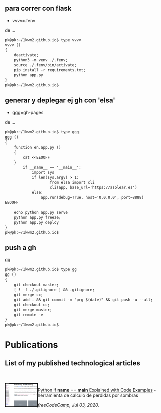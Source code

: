 
## para correr con flask 
- vvvv=.fenv

de ...
```
pk@pk:~/1kwm2.github.io$ type vvvv
vvvv () 
{ 
    deactivate;
    python3 -m venv ./.fenv;
    source ./.fenv/bin/activate;
    pip install -r requirements.txt;
    python app.py
}
pk@pk:~/1kwm2.github.io$ 

```
## generar y deplegar ej gh con 'elsa'
- ggg=gh-pages

de ...

```
pk@pk:~/1kwm2.github.io$ type ggg
ggg () 
{ 
    function en.app.py () 
    { 
        cat <<EEOOFF
    }
		if __name__ == '__main__':
		    import sys
		    if len(sys.argv) > 1:
		            from elsa import cli
		            cli(app, base_url='https://asolear.es')
		    else:
		        app.run(debug=True, host='0.0.0.0', port=8888)
EEOOFF

    echo python app.py serve
    python app.py freeze;
    python app.py deploy
}
pk@pk:~/1kwm2.github.io$ 

```

## push a gh
gg

```
pk@pk:~/1kwm2.github.io$ type gg
gg () 
{ 
    git checkout master;
    [ ! -f ./.gitignore ] && .gitignore;
    git merge cc;
    git add . && git commit -m "prg $(date)" && git push -u --all;
    git checkout cc;
    git merge master;
    git remote -v
}
pk@pk:~/1kwm2.github.io$ 

```



# Publications



## List of my published technological articles
<br>
<br>
<img src="./static/2021-02-06_13-28.png" align="left" border="2" width="20%"/>

[Python if __name__ == __main__ Explained with Code Examples](https://www.freecodecamp.org/news/if-name-main-python-example/) - 
herramienta de calculo de perdidas por sombras



_freeCodeCamp, Jul 03, 2020._ 

<br>
<br>
<br>
<br>
<br>
<br>
